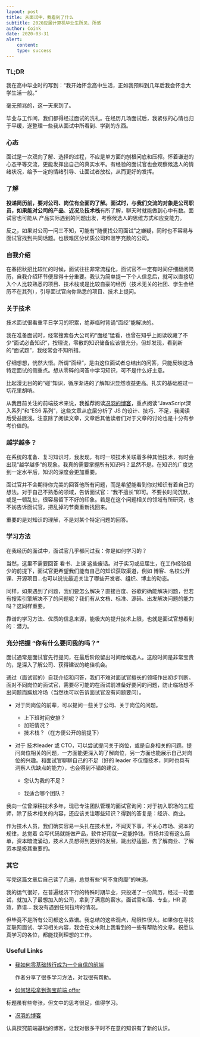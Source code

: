 ```yaml
---
layout: post
title: 从面试中，我看到了什么
subtitle: 2020应届计算机毕业生所见、所感
author: Coink
date: 2020-03-31
alert: 
    content: 
    type: success
---
```


### TL;DR

我在高中毕业时的写到：“我开始怀念高中生活，正如我预料到几年后我会怀念大学生活一般。”

毫无预兆的，这一天来到了。

毕业与工作间，我们都得经过面试的洗礼。在经历几场面试后，我紧张的心情也归于平缓，遂整理一些我从面试中所看到、学到的东西。

### 心态

面试是一次双向了解、选择的过程，不应是单方面的刨根问底和压榨。怀着谦逊的心态平等交流，更能发挥出自己的真实水平。有经验的面试官也会观察候选人的情绪状况，给予一定的情绪引导、让面试者放松，从而更好的发挥。

### 了解

**投递简历前，要对公司、岗位有全面的了解。**面试时，与我们交流的对象是公司职员，如果能对公司的**产品**、**近况**及**技术栈**有所了解，聊天时就能做到心中有数。面试官也可能从  产品实际遇到的问题出发，考察候选人的思维方式和应变能力。

反之，如果对公司一问三不知，可能有“随便找公司面试”之嫌疑，同时也不容易与面试官找到共同话题。也很难区分优质公司和滥竽充数的公司。

### 自我介绍

在春招秋招比较忙的时候，面试往往非常流程化，面试官不一定有时间仔细翻阅简历，自我介绍环节便显得十分重要。我认为简单提一下个人信息后，就可以直接切入个人比较熟悉的项目、技术栈或是比较自豪的经历（技术无关的社团、学生会经历不在其列），引导面试官向你熟悉的项目、技术上提问。

### 关于技术

技术面试很看重平日学习的积累，绝非临时背诵“面经”能解决的。

我在准备面试时，经常搜索各大公司的“面经”猛看，也曾在知乎上阅读收藏了不少“面试必备知识”，按理说，零散的知识储备应该很充分。但却发现，看到新的“面试题”，我经常会不知所措。

仔细想想，恍然大悟。所谓“面经”，是由这位面试者总结出的问答，只能反映这场特定面试的侧重点。想从零碎的问答中学习知识，可不是什么好主意。

比起漫无目的的“碰”知识，循序渐进的了解知识显然收益更高。扎实的基础胜过一切花里胡哨。

从我目前关注的前端技术来说，我推荐阅读[冴羽的博客](https://github.com/mqyqingfeng/Blog)，重点阅读“JavaScript深入系列”和“ES6 系列”，这些文章从底层分析了 JS 的设计、技巧、不足，我阅读后受益匪浅。注意除了阅读文章，文章后其他读者们对于文章的讨论也是十分有参考价值的。

### 越学越多？

在系统的准备、复习知识时，我发现，有时一项技术关联着多种其他技术，有时会出现“越学越多”的现象。我真的需要掌握所有知识吗？显然不是。在知识的广度达到一定水平后，知识的深度会更加重要。

面试官并不会期待你完美的回答他所有问题，而是希望能看到你对知识有着自己的想法。对于自己不熟悉的领域，告诉面试官：“我不擅长”即可。不要长时间沉默，或是一顿乱扯，很容易留下不好的印象。若是在这个问题相关的领域有所研究，也不妨告诉面试官，把乱掉的节奏重新找回来。

重要的是对知识的理解，不是对某个特定问题的回答。

### 学习方法

在我经历的面试中，面试官几乎都问过我：你是如何学习的？

当然，这里不需要回答 看书、上课 这些废话。对于实习或应届生，在工作经验极少的前提下，面试官更希望我们能有自己的知识获取渠道，例如 博客、名校公开课、开源项目...也可以说说最近关注了哪些开发者、组织、博主的动态。

同样，如果遇到了问题，我们要怎么解决？直接百度、谷歌的确能解决问题，但若有搜索引擎解决不了的问题呢？我们有从文档、标准、源码、出发解决问题的能力吗？这同样重要。

靠谱的学习方法、优质的信息来源，能极大的提升技术上限，也就是面试官想看到的：潜力。

### 充分把握 “你有什么要问我的吗？”

面试通常是面试官先行提问，在最后阶段留出时间给候选人。这段时间是非常宝贵的，是深入了解公司、获得建议的绝佳机会。

通过（面试官的）自我介绍和问答，我们不难对面试官擅长的领域作出初步判断。面对不同岗位的面试官，需要尽可能的在面试前准备好要问的问题，防止临场想不出问题而尴尬冷场（当然也可以告诉面试官没有问题要问）。

- 对于同岗位的前辈，可以提问一些关于公司、关于岗位的问题。

  - 上下班时间安排？
  - 加班情况？
  - 技术栈？（在方便公开的前提下）

- 对于 技术leader 或 CTO，可以尝试提问关于岗位，或是自身相关的问题。提问岗位相关的问题，一方面能更深入的了解岗位，另一方面也能展示自己对岗位的兴趣。和面试官聊聊自己的不足（好的 leader 不仅懂技术，同时也具有洞察人优缺点的能力），也会得到不错的建议。

  - 您认为我的不足？

  - 我适合哪个团队？

我向一位曾深耕技术多年，现已专注团队管理的面试官询问：对于初入职场的工程师，除了技术相关的内容，还应该关注哪些知识？得到的答复是：经济、商业。

作为技术人员，我们确实容易一头扎在技术里，不闻天下事，不关心市场、资本的规律，总觉着 会写代码就能做产品，软件好用就一定能挣钱。市场并没有这么简单，资本暗流涌动，技术人员想得到更好的发展，跳出舒适圈，去了解商业、了解资本是极其重要的。

### 其它

写完这篇文章后自己读了几遍，总觉有些“何不食肉糜”的味道。

我的运气很好，在普遍经济下行的特殊时期毕业，只投递了一份简历，经过一轮面试，就加入了最想加入的公司，拿到了满意的薪水。面试官和蔼、专业，HR 高效，靠谱... 我没有遇到任何拉垮的情况。

但毕竟不是所有公司都这么靠谱。我总结的这些观点，局限性很大。如果你在寻找互联网面试、学习相关内容，我会在文末附上我看到的一些有帮助的文章。祝愿认真学习的各位，都能找到理想的工作。

### Useful Links

- [我如何零基础转行成为一个自信的前端](https://www.yuque.com/fe9/basic/mchxkr)

  作者分享了很多学习方法，对我很有帮助。
  
 - [如何轻松拿到淘宝前端 offer](https://juejin.im/post/5bbc54a2e51d450e5a7445b4)

  标题虽有些夸张，但文中的思考很足，值得学习。

 - [冴羽的博客](https://github.com/mqyqingfeng/Blog)

  认真探究前端基础的博客，让我对很多平时不在意的知识有了新的认识。